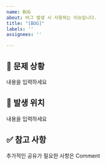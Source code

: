 ```yaml
---
name: BUG
about: 버그 발생 시 사용하는 이슈입니다.
title: "[BUG]"
labels: ''
assignees: ''

---
```


## 🚨 문제 상황
내용을 입력하세요

## 🐛 발생 위치
내용을 입력하세요

## ✅ 참고 사항
추가적인 공유가 필요한 사항은 Comment
